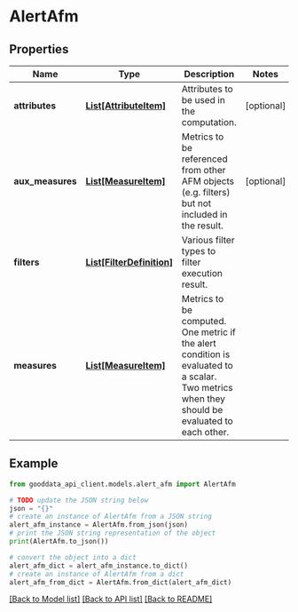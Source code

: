 # AlertAfm


## Properties

Name | Type | Description | Notes
------------ | ------------- | ------------- | -------------
**attributes** | [**List[AttributeItem]**](AttributeItem.md) | Attributes to be used in the computation. | [optional] 
**aux_measures** | [**List[MeasureItem]**](MeasureItem.md) | Metrics to be referenced from other AFM objects (e.g. filters) but not included in the result. | [optional] 
**filters** | [**List[FilterDefinition]**](FilterDefinition.md) | Various filter types to filter execution result. | 
**measures** | [**List[MeasureItem]**](MeasureItem.md) | Metrics to be computed. One metric if the alert condition is evaluated to a scalar. Two metrics when they should be evaluated to each other. | 

## Example

```python
from gooddata_api_client.models.alert_afm import AlertAfm

# TODO update the JSON string below
json = "{}"
# create an instance of AlertAfm from a JSON string
alert_afm_instance = AlertAfm.from_json(json)
# print the JSON string representation of the object
print(AlertAfm.to_json())

# convert the object into a dict
alert_afm_dict = alert_afm_instance.to_dict()
# create an instance of AlertAfm from a dict
alert_afm_from_dict = AlertAfm.from_dict(alert_afm_dict)
```
[[Back to Model list]](../README.md#documentation-for-models) [[Back to API list]](../README.md#documentation-for-api-endpoints) [[Back to README]](../README.md)


